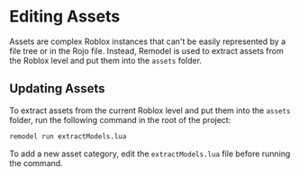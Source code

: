 # Editing Assets

Assets are complex Roblox instances that can't be easily represented by a file tree or in the Rojo file. Instead, Remodel is used to extract assets from the Roblox level and put them into the `assets` folder.

## Updating Assets

To extract assets from the current Roblox level and put them into the `assets` folder, run the following command in the root of the project:

```bash
remodel run extractModels.lua
```

To add a new asset category, edit the `extractModels.lua` file before running the command.
